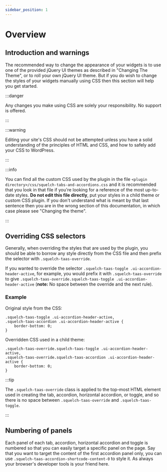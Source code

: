 ```yaml
---
sidebar_position: 1
---
```


# Overview

## Introduction and warnings

The recommended way to change the appearance of your widgets is to use one of the provided jQuery UI themes as described in "Changing The Theme", or to roll your own jQuery UI theme. But if you do wish to change the styles of your widgets manually using CSS then this section will help you get started.

:::danger

Any changes you make using CSS are solely your responsibility. No support is offered.

:::

:::warning

Editing your site's CSS should not be attempted unless you have a solid understanding of the principles of HTML and CSS, and how to safely add your CSS to WordPress.

:::

:::info

You can find all the custom CSS used by the plugin in the file `<plugin directory>/css/squelch-tabs-and-accordions.css` and it is recommended that you look in that file if you're looking for a reference of the most up-to-date styles. **Do not edit this file directly**, put your styles in a child theme or custom CSS plugin. If you don't understand what is meant by that last sentence then you are in the wrong section of this documentation, in which case please see "Changing the theme".

:::

## Overriding CSS selectors

Generally, when overriding the styles that are used by the plugin, you should be able to borrow any style directly from the CSS file and then prefix the selector with `.squelch-taas-override`.

If you wanted to override the selector `.squelch-taas-toggle .ui-accordion-header-active`, for example, you would prefix it with `.squelch-taas-override` to give `.squelch-taas-override.squelch-taas-toggle .ui-accordion-header-active` (**note:** No space between the override and the next rule).

### Example

Original style from the CSS:

```
.squelch-taas-toggle .ui-accordion-header-active,
.squelch-taas-accordion .ui-accordion-header-active {
    border-bottom: 0;
}
```

Overridden CSS used in a child theme:

```
.squelch-taas-override.squelch-taas-toggle .ui-accordion-header-active,
.squelch-taas-override.squelch-taas-accordion .ui-accordion-header-active {
    border-bottom: 0;
}
```

:::tip

The `.squelch-taas-override` class is applied to the top-most HTML element used in creating the tab, accordion, horizontal accordion, or toggle, and so there is no space between `.squelch-taas-override` and `.squelch-taas-toggle`.

:::

## Numbering of panels

Each panel of each tab, accordion, horizontal accordion and toggle is numbered so that you can easily target a specific panel on the page. Say that you want to target the content of the first accordion panel only, you can use `.squelch-taas-accordion-shortcode-content-0` to style it. As always your browser's developer tools is your friend here.

